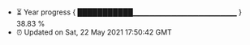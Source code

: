 - ⏳ Year progress { ███████████▁▁▁▁▁▁▁▁▁▁▁▁▁▁▁▁▁▁▁ } 38.83 %
- ⏰ Updated on Sat, 22 May 2021 17:50:42 GMT

